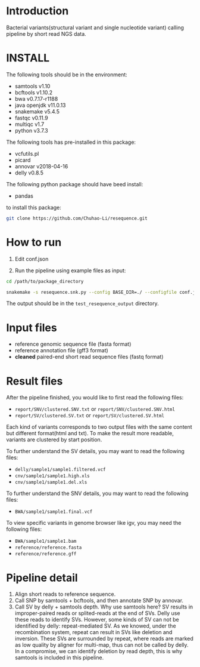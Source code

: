 # Introduction
Bacterial variants(structural variant and single nucleotide variant) calling pipeline by short read NGS data. 

# INSTALL

The following tools should be in the environment: 
- samtools v1.10
- bcftools v1.10.2
- bwa v0.7.17-r1188
- java openjdk v11.0.13
- snakemake v5.4.5
- fastqc v0.11.9
- multiqc v1.7
- python v3.7.3

The following tools has pre-installed in this package: 
- vcfutils.pl
- picard
- annovar v2018-04-16
- delly v0.8.5

The following python package should have beed install: 
- pandas

to install this package: 
``` bash
git clone https://github.com/Chuhao-Li/resequence.git
```

# How to run

1. Edit conf.json

2. Run the pipeline using example files as input: 
``` bash
cd /path/to/package_directory

snakemake -s resequence.snk.py --config BASE_DIR=./ --configfile conf.json
```

The output should be in the `test_resequence_output` directory. 

# Input files

- reference genomic sequence file (fasta format)
- reference annotation file (gff3 format)
- **cleaned** paired-end short read sequence files (fastq format)

# Result files
After the pipeline finished, you would like to first read the following files: 
- `report/SNV/clustered.SNV.txt` or `report/SNV/clustered.SNV.html`
- `report/SV/clustered.SV.txt` or `report/SV/clustered.SV.html`

Each kind of variants corresponds to two output files with the same content but different format(html and txt). To make the result more readable, variants are clustered by start position. 

To further understand the SV details, you may want to read the following files: 
- `delly/sample1/sample1.filtered.vcf`
- `cnv/sample1/sample1.high.xls`
- `cnv/sample1/sample1.del.xls`

To further understand the SNV details, you may want to read the following files:
- `BWA/sample1/sample1.final.vcf`

To view specific variants in genome browser like igv, you may need the following files: 
- `BWA/sample1/sample1.bam`
- `reference/reference.fasta`
- `reference/reference.gff`

# Pipeline detail
1. Align short reads to reference sequence. 
2. Call SNP by samtools + bcftools, and then annotate SNP by annovar. 
3. Call SV by delly + samtools depth. Why use samtools here? SV results in improper-paired reads or splited-reads at the end of SVs. Delly use these reads to identify SVs. However, some kinds of SV can not be identified by delly: repeat-mediated SV. As we knowed, under the recombination system, repeat can result in SVs like deletion and inversion. These SVs are surrounded by repeat, where reads are marked as low quality by aligner for multi-map, thus can not be called by delly. In a compromise, we can identify deletion by read depth, this is why samtools is included in this pipeline. 
